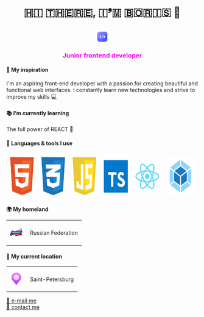 <h1 align="center">🇭🇮 🇹🇭🇪🇷🇪, 🇮❜🇲 🇧🇴🇷🇮🇸 &#128075</h1>
<h2 align="center"><img src="./assets/icons/icon-code.png" style="vertical-align: middle;" height="32"/></h2>
<h3 align="center" style="color: #ff00ff ">Junior frontend developer</h3>
<h4><b>&#127993 My inspiration</b></h4>
<p>
I'm an aspiring front-end developer with a passion for creating beautiful and functional web interfaces. I constantly learn new technologies and strive to improve my skills &#128187;
</p>
<h4><b>&#128218 I’m currently learning</b></h4>
<p>The full power of REACT &#129470;</p>
<h4><b>&#128208 Languages & tools I use</b></h4>
<table style="border-collapse: collapse;">
        <tbody style="border: none;">
        <tr style="border: none;">
            <td style="border: none; padding: 10px;"><img src="./assets/icons/icon-html.svg" width="85" height="100"></td>
            <td style="border: none; padding: 10px;"><img src="./assets/icons/icon-css.svg" width="85" height="100"></td>
            <td style="border: none; padding: 10px;"><img src="./assets/icons/icon-javascript.svg" width="85" height="100"></td>
            <td style="border: none; padding: 10px;"><img src="./assets/icons/icon-typescript.svg" width="85" height="85"></td>
            <td style="border: none; padding: 10px;"><img src="./assets/icons/icon-react.svg" width="85" height="85"></td>
            <td style="border: none; padding: 10px;"><img src="./assets/icons/icon-webpack.svg" width="100" height="100"></td>
        </tr>
        <tbody/>
    </table>
<p><b>&#127757; My homeland</b></p>
<table style="border-collapse: collapse;">
        <tr>
            <td style="border: none; padding: 10px;"><img src="./assets/icons/icon-russia.png" height="32"></td>
            <td style="border: none; padding: 10px;"><p>Russian Federation</p></td>
        </tr>
</table>
<h4><b>&#128205; My current location</b></h4>
<table style="border-collapse: collapse;">
        <tr>
            <td style="border: none; padding: 10px;"><img src="./assets/icons/icon-location-2.png" height="32"></td>
            <td style="border: none; padding: 10px;"><p>Saint-Petersburg</p></td>
        </tr>
</table>
<a href="mailto:butorinb.g.main@gmail.com" target="blank">&#128231; e-mail me</a><br>
<a href="https://t.me/Boris_Butorin" target="blank">&#128172; contact me</a>

